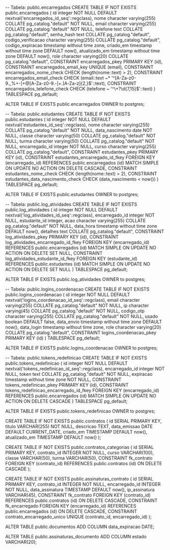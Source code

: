-- Tabela: public.encarregados
CREATE TABLE IF NOT EXISTS public.encarregados
(
    id integer NOT NULL DEFAULT nextval('encarregados_id_seq'::regclass),
    nome character varying(255) COLLATE pg_catalog."default" NOT NULL,
    email character varying(255) COLLATE pg_catalog."default" NOT NULL,
    telefone text COLLATE pg_catalog."default",
    senha_hash text COLLATE pg_catalog."default",
    codigo_verificacao character varying(255) COLLATE pg_catalog."default",
    codigo_expiracao timestamp without time zone,
    criado_em timestamp without time zone DEFAULT now(),
    atualizado_em timestamp without time zone DEFAULT now(),
    role character varying(20) COLLATE pg_catalog."default",
    CONSTRAINT encarregados_pkey PRIMARY KEY (id),
    CONSTRAINT encarregados_email_key UNIQUE (email),
    CONSTRAINT encarregados_nome_check CHECK (length(nome::text) > 2),
    CONSTRAINT encarregados_email_check CHECK (email::text ~* '^[A-Za-z0-9._%+-]+@[A-Za-z0-9.-]+\.[A-Za-z]{2,}$'::text),
    CONSTRAINT encarregados_telefone_check CHECK (telefone ~ '^\+?\d{7,15}$'::text)
)
TABLESPACE pg_default;

ALTER TABLE IF EXISTS public.encarregados
    OWNER to postgres;

-- Tabela: public.estudantes
CREATE TABLE IF NOT EXISTS public.estudantes
(
    id integer NOT NULL DEFAULT nextval('estudantes_id_seq'::regclass),
    nome character varying(255) COLLATE pg_catalog."default" NOT NULL,
    data_nascimento date NOT NULL,
    classe character varying(50) COLLATE pg_catalog."default" NOT NULL,
    turma character varying(50) COLLATE pg_catalog."default" NOT NULL,
    encarregado_id integer NOT NULL,
    curso character varying(255) COLLATE pg_catalog."default",
    CONSTRAINT estudantes_pkey PRIMARY KEY (id),
    CONSTRAINT estudantes_encarregado_id_fkey FOREIGN KEY (encarregado_id)
        REFERENCES public.encarregados (id) MATCH SIMPLE
        ON UPDATE NO ACTION
        ON DELETE CASCADE,
    CONSTRAINT estudantes_nome_check CHECK (length(nome::text) > 2),
    CONSTRAINT estudantes_data_nascimento_check CHECK (data_nascimento < now())
)
TABLESPACE pg_default;

ALTER TABLE IF EXISTS public.estudantes
    OWNER to postgres;

-- Tabela: public.log_atividades
CREATE TABLE IF NOT EXISTS public.log_atividades
(
    id integer NOT NULL DEFAULT nextval('log_atividades_id_seq'::regclass),
    encarregado_id integer NOT NULL,
    estudante_id integer,
    acao character varying(255) COLLATE pg_catalog."default" NOT NULL,
    data_hora timestamp without time zone DEFAULT now(),
    detalhes text COLLATE pg_catalog."default",
    CONSTRAINT log_atividades_pkey PRIMARY KEY (id),
    CONSTRAINT log_atividades_encarregado_id_fkey FOREIGN KEY (encarregado_id)
        REFERENCES public.encarregados (id) MATCH SIMPLE
        ON UPDATE NO ACTION
        ON DELETE SET NULL,
    CONSTRAINT log_atividades_estudante_id_fkey FOREIGN KEY (estudante_id)
        REFERENCES public.estudantes (id) MATCH SIMPLE
        ON UPDATE NO ACTION
        ON DELETE SET NULL
)
TABLESPACE pg_default;

ALTER TABLE IF EXISTS public.log_atividades
    OWNER to postgres;

-- Tabela: public.logins_coordenacao
CREATE TABLE IF NOT EXISTS public.logins_coordenacao
(
    id integer NOT NULL DEFAULT nextval('logins_coordenacao_id_seq'::regclass),
    email character varying(255) COLLATE pg_catalog."default" NOT NULL,
    ip character varying(45) COLLATE pg_catalog."default" NOT NULL,
    codigo_otp character varying(255) COLLATE pg_catalog."default" NOT NULL,
    usado boolean DEFAULT false,
    data_envio timestamp without time zone DEFAULT now(),
    data_login timestamp without time zone,
    role character varying(20) COLLATE pg_catalog."default",
    CONSTRAINT logins_coordenacao_pkey PRIMARY KEY (id)
)
TABLESPACE pg_default;

ALTER TABLE IF EXISTS public.logins_coordenacao
    OWNER to postgres;

-- Tabela: public.tokens_redefinicao
CREATE TABLE IF NOT EXISTS public.tokens_redefinicao
(
    id integer NOT NULL DEFAULT nextval('tokens_redefinicao_id_seq'::regclass),
    encarregado_id integer NOT NULL,
    token text COLLATE pg_catalog."default" NOT NULL,
    expiracao timestamp without time zone NOT NULL,
    CONSTRAINT tokens_redefinicao_pkey PRIMARY KEY (id),
    CONSTRAINT tokens_redefinicao_encarregado_id_fkey FOREIGN KEY (encarregado_id)
        REFERENCES public.encarregados (id) MATCH SIMPLE
        ON UPDATE NO ACTION
        ON DELETE CASCADE
)
TABLESPACE pg_default;

ALTER TABLE IF EXISTS public.tokens_redefinicao
    OWNER to postgres;

CREATE TABLE IF NOT EXISTS public.contratos (
    id SERIAL PRIMARY KEY,
    titulo VARCHAR(255) NOT NULL,
    descricao TEXT,
    data_emissao DATE DEFAULT CURRENT_DATE,
    criado_em TIMESTAMP DEFAULT now(),
    atualizado_em TIMESTAMP DEFAULT now()
);

CREATE TABLE IF NOT EXISTS public.contratos_categorias (
    id SERIAL PRIMARY KEY,
    contrato_id INTEGER NOT NULL,
    curso VARCHAR(100),
    classe VARCHAR(50),
    turma VARCHAR(50),
    CONSTRAINT fk_contrato FOREIGN KEY (contrato_id)
        REFERENCES public.contratos (id)
        ON DELETE CASCADE
);

CREATE TABLE IF NOT EXISTS public.assinaturas_contrato (
    id SERIAL PRIMARY KEY,
    contrato_id INTEGER NOT NULL,
    encarregado_id INTEGER NOT NULL,
    data_assinatura TIMESTAMP DEFAULT now(),
    ip_assinatura VARCHAR(45),
    CONSTRAINT fk_contrato FOREIGN KEY (contrato_id)
        REFERENCES public.contratos (id)
        ON DELETE CASCADE,
    CONSTRAINT fk_encarregado FOREIGN KEY (encarregado_id)
        REFERENCES public.encarregados (id)
        ON DELETE CASCADE,
    CONSTRAINT contrato_encarregado_unico UNIQUE (contrato_id, encarregado_id)
);

ALTER TABLE public.documentos
ADD COLUMN data_expiracao DATE;

ALTER TABLE public.assinaturas_documento
ADD COLUMN estado VARCHAR(20);